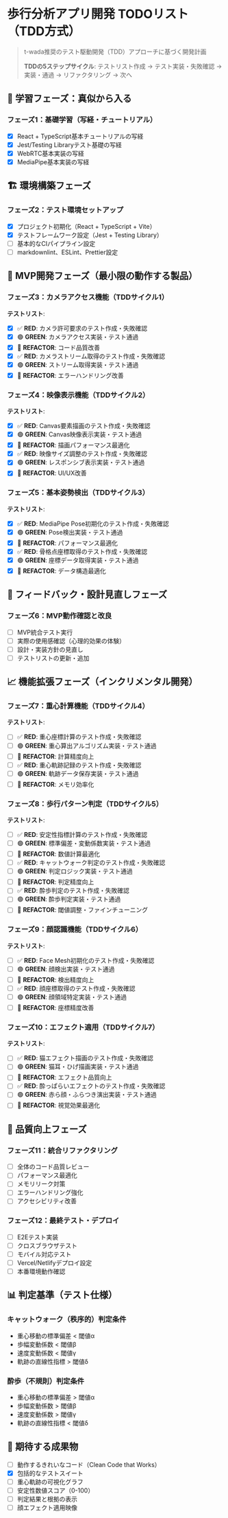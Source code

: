 # 歩行分析アプリ開発 TODOリスト（TDD方式）

> t-wada推奨のテスト駆動開発（TDD）アプローチに基づく開発計画
>
> **TDDの5ステップサイクル**: テストリスト作成 → テスト実装・失敗確認 → 実装・通過 → リファクタリング → 次へ

## 🎯 学習フェーズ：真似から入る

### フェーズ1：基礎学習（写経・チュートリアル）

- [x] React + TypeScript基本チュートリアルの写経
- [x] Jest/Testing Libraryテスト基礎の写経  
- [x] WebRTC基本実装の写経
- [x] MediaPipe基本実装の写経

## 🏗️ 環境構築フェーズ

### フェーズ2：テスト環境セットアップ

- [x] プロジェクト初期化（React + TypeScript + Vite）
- [x] テストフレームワーク設定（Jest + Testing Library）
- [ ] 基本的なCIパイプライン設定
- [ ] markdownlint、ESLint、Prettier設定

## 🚀 MVP開発フェーズ（最小限の動作する製品）

### フェーズ3：カメラアクセス機能（TDDサイクル1）

**テストリスト**:

- [x] ✅ **RED**: カメラ許可要求のテスト作成・失敗確認
- [x] 🟢 **GREEN**: カメラアクセス実装・テスト通過
- [x] 🔄 **REFACTOR**: コード品質改善
- [x] ✅ **RED**: カメラストリーム取得のテスト作成・失敗確認  
- [x] 🟢 **GREEN**: ストリーム取得実装・テスト通過
- [x] 🔄 **REFACTOR**: エラーハンドリング改善

### フェーズ4：映像表示機能（TDDサイクル2）

**テストリスト**:

- [x] ✅ **RED**: Canvas要素描画のテスト作成・失敗確認
- [x] 🟢 **GREEN**: Canvas映像表示実装・テスト通過  
- [x] 🔄 **REFACTOR**: 描画パフォーマンス最適化
- [x] ✅ **RED**: 映像サイズ調整のテスト作成・失敗確認
- [x] 🟢 **GREEN**: レスポンシブ表示実装・テスト通過
- [x] 🔄 **REFACTOR**: UI/UX改善

### フェーズ5：基本姿勢検出（TDDサイクル3）

**テストリスト**:

- [x] ✅ **RED**: MediaPipe Pose初期化のテスト作成・失敗確認
- [x] 🟢 **GREEN**: Pose検出実装・テスト通過
- [x] 🔄 **REFACTOR**: パフォーマンス最適化
- [x] ✅ **RED**: 骨格点座標取得のテスト作成・失敗確認
- [x] 🟢 **GREEN**: 座標データ取得実装・テスト通過  
- [x] 🔄 **REFACTOR**: データ構造最適化

## 🔄 フィードバック・設計見直しフェーズ

### フェーズ6：MVP動作確認と改良

- [ ] MVP統合テスト実行
- [ ] 実際の使用感確認（心理的効果の体験）
- [ ] 設計・実装方針の見直し
- [ ] テストリストの更新・追加

## 📈 機能拡張フェーズ（インクリメンタル開発）

### フェーズ7：重心計算機能（TDDサイクル4）

**テストリスト**:

- [ ] ✅ **RED**: 重心座標計算のテスト作成・失敗確認
- [ ] 🟢 **GREEN**: 重心算出アルゴリズム実装・テスト通過
- [ ] 🔄 **REFACTOR**: 計算精度向上
- [ ] ✅ **RED**: 重心軌跡記録のテスト作成・失敗確認
- [ ] 🟢 **GREEN**: 軌跡データ保存実装・テスト通過
- [ ] 🔄 **REFACTOR**: メモリ効率化

### フェーズ8：歩行パターン判定（TDDサイクル5）

**テストリスト**:

- [ ] ✅ **RED**: 安定性指標計算のテスト作成・失敗確認
- [ ] 🟢 **GREEN**: 標準偏差・変動係数実装・テスト通過
- [ ] 🔄 **REFACTOR**: 数値計算最適化
- [ ] ✅ **RED**: キャットウォーク判定のテスト作成・失敗確認
- [ ] 🟢 **GREEN**: 判定ロジック実装・テスト通過
- [ ] 🔄 **REFACTOR**: 判定精度向上
- [ ] ✅ **RED**: 酔歩判定のテスト作成・失敗確認
- [ ] 🟢 **GREEN**: 酔歩判定実装・テスト通過
- [ ] 🔄 **REFACTOR**: 閾値調整・ファインチューニング

### フェーズ9：顔認識機能（TDDサイクル6）

**テストリスト**:

- [ ] ✅ **RED**: Face Mesh初期化のテスト作成・失敗確認
- [ ] 🟢 **GREEN**: 顔検出実装・テスト通過
- [ ] 🔄 **REFACTOR**: 検出精度向上
- [ ] ✅ **RED**: 顔座標取得のテスト作成・失敗確認
- [ ] 🟢 **GREEN**: 顔領域特定実装・テスト通過
- [ ] 🔄 **REFACTOR**: 座標精度改善

### フェーズ10：エフェクト適用（TDDサイクル7）

**テストリスト**:

- [ ] ✅ **RED**: 猫エフェクト描画のテスト作成・失敗確認
- [ ] 🟢 **GREEN**: 猫耳・ひげ描画実装・テスト通過
- [ ] 🔄 **REFACTOR**: エフェクト品質向上
- [ ] ✅ **RED**: 酔っぱらいエフェクトのテスト作成・失敗確認
- [ ] 🟢 **GREEN**: 赤ら顔・ふらつき演出実装・テスト通過
- [ ] 🔄 **REFACTOR**: 視覚効果最適化

## 🔧 品質向上フェーズ

### フェーズ11：統合リファクタリング

- [ ] 全体のコード品質レビュー
- [ ] パフォーマンス最適化
- [ ] メモリリーク対策
- [ ] エラーハンドリング強化
- [ ] アクセシビリティ改善

### フェーズ12：最終テスト・デプロイ

- [ ] E2Eテスト実装
- [ ] クロスブラウザテスト
- [ ] モバイル対応テスト
- [ ] Vercel/Netlifyデプロイ設定
- [ ] 本番環境動作確認

## 📊 判定基準（テスト仕様）

### キャットウォーク（秩序的）判定条件

- 重心移動の標準偏差 < 閾値α
- 歩幅変動係数 < 閾値β  
- 速度変動係数 < 閾値γ
- 軌跡の直線性指標 > 閾値δ

### 酔歩（不規則）判定条件

- 重心移動の標準偏差 > 閾値α
- 歩幅変動係数 > 閾値β
- 速度変動係数 > 閾値γ  
- 軌跡の直線性指標 < 閾値δ

## 🎯 期待する成果物

- [ ] 動作するきれいなコード（Clean Code that Works）
- [x] 包括的なテストスイート
- [ ] 重心軌跡の可視化グラフ
- [ ] 安定性数値スコア（0-100）
- [ ] 判定結果と根拠の表示
- [ ] 顔エフェクト適用映像
